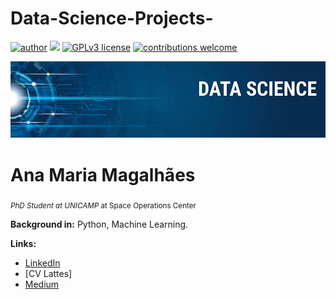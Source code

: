 # Data-Science-Projects-
[![author](https://img.shields.io/badge/author-carlosfab-red.svg)](https://www.linkedin.com/in/carlosfab) [![](https://img.shields.io/badge/python-3.7+-blue.svg)](https://www.python.org/downloads/release/python-365/) [![GPLv3 license](https://img.shields.io/badge/License-GPLv3-blue.svg)](http://perso.crans.org/besson/LICENSE.html) [![contributions welcome](https://img.shields.io/badge/contributions-welcome-brightgreen.svg?style=flat)](https://github.com/carlosfab/data_science/issues)

<p align="center">
  <img src="banner.png" >
</p>

# Ana Maria Magalhães
<sub>*PhD Student at UNICAMP* at Space Operations Center</sub>

**Background in:** Python, Machine Learning.

**Links:**
* [LinkedIn](https://www.linkedin.com/in/ana-maria-dos-santos-magalh%C3%A3es-a1939a58/)
* [CV Lattes] 
* [Medium](https://medium.com/@anamariamagalhes)



